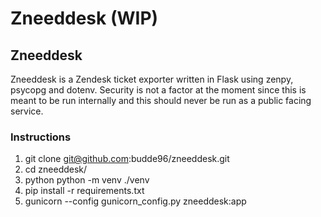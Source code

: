 # Zneeddesk (WIP)
## Zneeddesk
Zneeddesk is a Zendesk ticket exporter written in Flask using zenpy, psycopg and dotenv. Security is not a factor at the moment since this is meant to be run internally and this should never be run as a public facing service.
### Instructions
1. git clone git@github.com:budde96/zneeddesk.git
2. cd zneeddesk/
3. python python -m venv ./venv
4. pip install -r requirements.txt
5. gunicorn --config gunicorn_config.py zneeddesk:app
